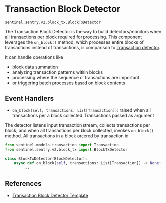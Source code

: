 # Transaction Block Detector

`sentinel.sentry.v2.block_tx.BlockTxDetector`

The Transaction Block Detector is the way to build detectors/monitors when all transactions per block required for processing. This component leverages the `on_block()` method, which processes entire blocks of transactions instead of transactions, in comparison to [Transaction detector](TransactionDetector.md). 

It can handle operations like 
- block data summation
- analyzing transaction patterns within blocks
- processing where the sequence of transactions are important    
- or triggering batch processes based on block contents

## Event Handlers

- `on_block(self, transactions: List[Transaction])`: raised when all transactions per a block collected. 
  Transactions passed as argument

The detector listens input transaction stream, collects transactions per block, and when all transactions per block collected, invokes `on_block()` method. All transactions in a block ordered by transaction id

```python
from sentinel.models.transaction import Transaction
from sentinel.sentry.v2.block_tx import BlockTxDetector

class BlockTxDetector(BlockDetector):
    async def on_block(self, transactions: List[Transaction]) -> None:
        ...
```

## References

- [Transaction Block Detector Template](TransactionBlockDetectorTemplate.md)
